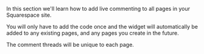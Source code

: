 In this section we'll learn how to add live commenting to all pages in your Squarespace site.

You will only have to add the code once and the widget will automatically be added to any existing pages, and any
pages you create in the future.

The comment threads will be unique to each page.
